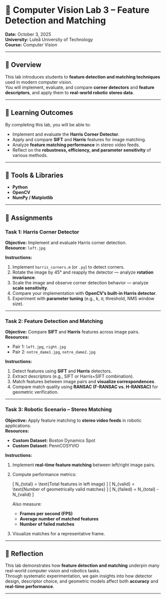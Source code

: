 # 🧠 Computer Vision Lab 3 – Feature Detection and Matching  
**Date:** October 3, 2025  
**University:** Luleå University of Technology  
**Course:** Computer Vision  

---

## 📘 Overview
This lab introduces students to **feature detection and matching techniques** used in modern computer vision.  
You will implement, evaluate, and compare **corner detectors** and **feature descriptors**, and apply them to **real-world robotic stereo data**.

---

## 🎯 Learning Outcomes
By completing this lab, you will be able to:

- Implement and evaluate the **Harris Corner Detector**.  
- Apply and compare **SIFT** and **Harris** features for image matching.  
- Analyze **feature matching performance** in stereo video feeds.  
- Reflect on the **robustness, efficiency, and parameter sensitivity** of various methods.

---

## 🧰 Tools & Libraries
- **Python**
- **OpenCV**
- **NumPy / Matplotlib**

---

## 🧪 Assignments

### **Task 1: Harris Corner Detector**
**Objective:** Implement and evaluate Harris corner detection.  
**Resource:** `left.jpg`

**Instructions:**
1. Implement `harris_corners.m` (or `.py`) to detect corners.  
2. Rotate the image by 45° and reapply the detector — analyze **rotation invariance**.  
3. Scale the image and observe corner detection behavior — analyze **scale sensitivity**.  
4. Compare your implementation with **OpenCV’s built-in Harris detector**.  
5. Experiment with **parameter tuning** (e.g., k, σ, threshold, NMS window size).

---

### **Task 2: Feature Detection and Matching**
**Objective:** Compare **SIFT** and **Harris** features across image pairs.  
**Resources:**  
- Pair 1: `left.jpg`, `right.jpg`  
- Pair 2: `notre_dame1.jpg`, `notre_dame2.jpg`

**Instructions:**
1. Detect features using **SIFT** and **Harris** detectors.  
2. Extract descriptors (e.g., SIFT or Harris+SIFT combination).  
3. Match features between image pairs and **visualize correspondences**.  
4. Compare match quality using **RANSAC (F-RANSAC vs. H-RANSAC)** for geometric verification.

---

### **Task 3: Robotic Scenario – Stereo Matching**
**Objective:** Apply feature matching to **stereo video feeds** in robotic applications.  
**Resources:**  
- **Custom Dataset:** Boston Dynamics Spot  
- **Custom Dataset:** PennCOSYVIO

**Instructions:**
1. Implement **real-time feature matching** between left/right image pairs.  
2. Compute performance metrics:

   \[
   N_{total} = \text{Total features in left image}
   \]
   \[
   N_{valid} = \text{Number of geometrically valid matches}
   \]
   \[
   N_{failed} = N_{total} - N_{valid}
   \]

   Also measure:
   - **Frames per second (FPS)**
   - **Average number of matched features**
   - **Number of failed matches**

3. Visualize matches for a representative frame.

---

## 🧠 Reflection
This lab demonstrates how **feature detection and matching** underpin many real-world computer vision and robotics tasks.  
Through systematic experimentation, we gain insights into how detector design, descriptor choice, and geometric models affect both **accuracy** and **real-time performance**.

---
